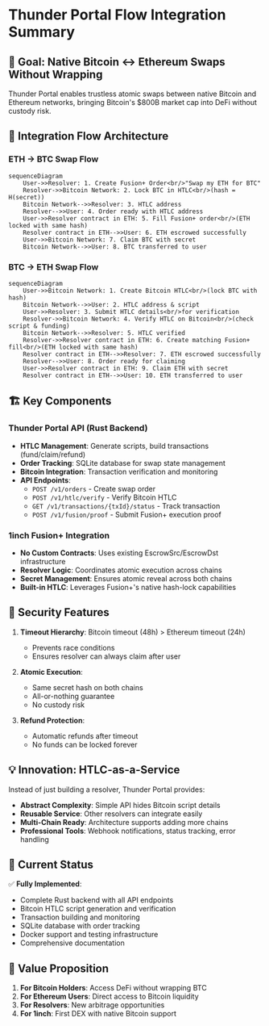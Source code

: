 # Thunder Portal Flow Integration Summary

## 🎯 Goal: Native Bitcoin ↔ Ethereum Swaps Without Wrapping

Thunder Portal enables trustless atomic swaps between native Bitcoin and Ethereum networks, bringing Bitcoin's $800B market cap into DeFi without custody risk.

## 🔄 Integration Flow Architecture

### ETH → BTC Swap Flow

```mermaid
sequenceDiagram
    User->>Resolver: 1. Create Fusion+ Order<br/>"Swap my ETH for BTC"
    Resolver->>Bitcoin Network: 2. Lock BTC in HTLC<br/>(hash = H(secret))
    Bitcoin Network-->>Resolver: 3. HTLC address
    Resolver-->>User: 4. Order ready with HTLC address
    User->>Resolver contract in ETH: 5. Fill Fusion+ order<br/>(ETH locked with same hash)
    Resolver contract in ETH-->>User: 6. ETH escrowed successfully
    User->>Bitcoin Network: 7. Claim BTC with secret
    Bitcoin Network-->>User: 8. BTC transferred to user
```

### BTC → ETH Swap Flow

```mermaid
sequenceDiagram
    User->>Bitcoin Network: 1. Create Bitcoin HTLC<br/>(lock BTC with hash)
    Bitcoin Network-->>User: 2. HTLC address & script
    User->>Resolver: 3. Submit HTLC details<br/>for verification
    Resolver->>Bitcoin Network: 4. Verify HTLC on Bitcoin<br/>(check script & funding)
    Bitcoin Network-->>Resolver: 5. HTLC verified
    Resolver->>Resolver contract in ETH: 6. Create matching Fusion+ fill<br/>(ETH locked with same hash)
    Resolver contract in ETH-->>Resolver: 7. ETH escrowed successfully
    Resolver-->>User: 8. Order ready for claiming
    User->>Resolver contract in ETH: 9. Claim ETH with secret
    Resolver contract in ETH-->>User: 10. ETH transferred to user
```

## 🏗️ Key Components

### Thunder Portal API (Rust Backend)
- **HTLC Management**: Generate scripts, build transactions (fund/claim/refund)
- **Order Tracking**: SQLite database for swap state management
- **Bitcoin Integration**: Transaction verification and monitoring
- **API Endpoints**:
  - `POST /v1/orders` - Create swap order
  - `POST /v1/htlc/verify` - Verify Bitcoin HTLC
  - `GET /v1/transactions/{txId}/status` - Track transaction
  - `POST /v1/fusion/proof` - Submit Fusion+ execution proof

### 1inch Fusion+ Integration
- **No Custom Contracts**: Uses existing EscrowSrc/EscrowDst infrastructure
- **Resolver Logic**: Coordinates atomic execution across chains
- **Secret Management**: Ensures atomic reveal across both chains
- **Built-in HTLC**: Leverages Fusion+'s native hash-lock capabilities

## 🔐 Security Features

1. **Timeout Hierarchy**: Bitcoin timeout (48h) > Ethereum timeout (24h)
   - Prevents race conditions
   - Ensures resolver can always claim after user

2. **Atomic Execution**: 
   - Same secret hash on both chains
   - All-or-nothing guarantee
   - No custody risk

3. **Refund Protection**:
   - Automatic refunds after timeout
   - No funds can be locked forever

## 💡 Innovation: HTLC-as-a-Service

Instead of just building a resolver, Thunder Portal provides:
- **Abstract Complexity**: Simple API hides Bitcoin script details
- **Reusable Service**: Other resolvers can integrate easily
- **Multi-Chain Ready**: Architecture supports adding more chains
- **Professional Tools**: Webhook notifications, status tracking, error handling

## 🚀 Current Status

✅ **Fully Implemented**:
- Complete Rust backend with all API endpoints
- Bitcoin HTLC script generation and verification
- Transaction building and monitoring
- SQLite database with order tracking
- Docker support and testing infrastructure
- Comprehensive documentation

## 🎯 Value Proposition

1. **For Bitcoin Holders**: Access DeFi without wrapping BTC
2. **For Ethereum Users**: Direct access to Bitcoin liquidity
3. **For Resolvers**: New arbitrage opportunities
4. **For 1inch**: First DEX with native Bitcoin support

